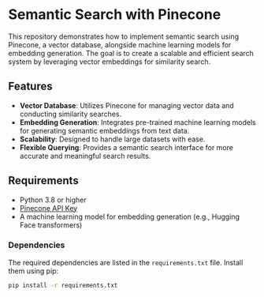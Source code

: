 # Semantic Search with Pinecone

This repository demonstrates how to implement semantic search using Pinecone, a vector database, alongside machine learning models for embedding generation. The goal is to create a scalable and efficient search system by leveraging vector embeddings for similarity search.

## Features

- **Vector Database**: Utilizes Pinecone for managing vector data and conducting similarity searches.
- **Embedding Generation**: Integrates pre-trained machine learning models for generating semantic embeddings from text data.
- **Scalability**: Designed to handle large datasets with ease.
- **Flexible Querying**: Provides a semantic search interface for more accurate and meaningful search results.

## Requirements

- Python 3.8 or higher
- [Pinecone API Key](https://www.pinecone.io/)
- A machine learning model for embedding generation (e.g., Hugging Face transformers)

### Dependencies

The required dependencies are listed in the `requirements.txt` file. Install them using pip:

```bash
pip install -r requirements.txt
